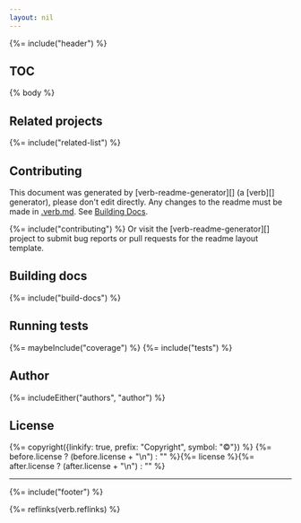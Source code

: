 ```yaml
---
layout: nil
---
```


{%= include("header") %}

## TOC
<!-- toc -->

{% body %}

## Related projects
{%= include("related-list") %}

## Contributing

This document was generated by [verb-readme-generator][] (a [verb][] generator), please don't edit directly. Any changes to the readme must be made in [.verb.md](.verb.md). See [Building Docs](#building-docs).

{%= include("contributing") %} Or visit the [verb-readme-generator][] project to submit bug reports or pull requests for the readme layout template.

## Building docs
{%= include("build-docs") %}

## Running tests
{%= maybeInclude("coverage") %}
{%= include("tests") %}

## Author
{%= includeEither("authors", "author") %}

## License
{%= copyright({linkify: true, prefix: "Copyright", symbol: "©"}) %}
{%= before.license ? (before.license + "\n") : "" %}{%= license %}{%= after.license ? (after.license + "\n") : "" %}

***

{%= include("footer") %}

{%= reflinks(verb.reflinks) %}
